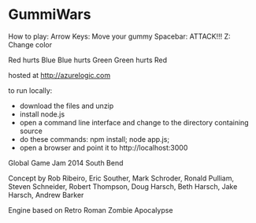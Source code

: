 GummiWars
=========

How to play:
Arrow Keys: Move your gummy
Spacebar: ATTACK!!!
Z: Change color

Red hurts Blue
Blue hurts Green
Green hurts Red

hosted at http://azurelogic.com

to run locally:
- download the files and unzip
- install node.js
- open a command line interface and change to the directory containing source
- do these commands: npm install; node app.js;
- open a browser and point it to http://localhost:3000

Global Game Jam 2014 South Bend

Concept by Rob Ribeiro, Eric Souther, Mark Schroder, Ronald Pulliam, Steven Schneider, Robert Thompson, Doug Harsch, Beth Harsch, Jake Harsch, Andrew Barker

Engine based on Retro Roman Zombie Apocalypse


